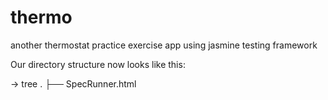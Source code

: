 # thermo

another thermostat practice exercise app using jasmine testing framework



Our directory structure now looks like this:

→ tree
.
├── SpecRunner.html




